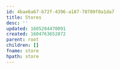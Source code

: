 ```yaml
---
id: 4bae6a67-b72f-4396-a187-70789f8a1da7
title: Stores
desc: ''
updated: 1605204470091
created: 1604763652872
parent: root
children: []
fname: store
hpath: store
---
```



